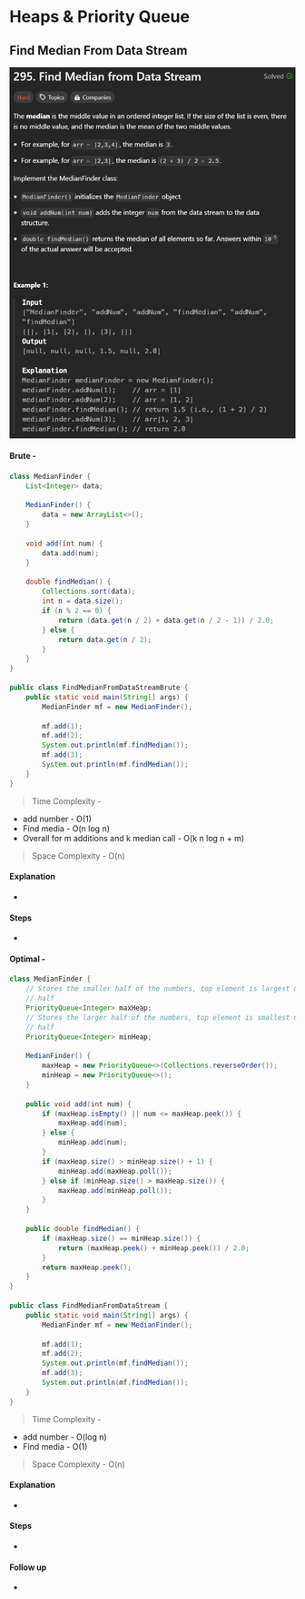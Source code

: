 # **Heaps & Priority Queue**


## **Find Median From Data Stream**
<div align="center">
  <img alt="image" src="assets/Screenshot 2025-01-21 230314.png" />
</div>

#### Brute - 

```java
class MedianFinder {
    List<Integer> data;

    MedianFinder() {
        data = new ArrayList<>();
    }

    void add(int num) {
        data.add(num);
    }

    double findMedian() {
        Collections.sort(data);
        int n = data.size();
        if (n % 2 == 0) {
            return (data.get(n / 2) + data.get(n / 2 - 1)) / 2.0;
        } else {
            return data.get(n / 2);
        }
    }
}

public class FindMedianFromDataStreamBrute {
    public static void main(String[] args) {
        MedianFinder mf = new MedianFinder();

        mf.add(1);
        mf.add(2);
        System.out.println(mf.findMedian());
        mf.add(3);
        System.out.println(mf.findMedian());
    }
}
```
>Time Complexity - 
- add number - O(1)
- Find media - O(n log n)
- Overall for m additions and k median call - O(k n log n + m)

>Space Complexity - O(n)
#### Explanation

-

#### Steps

-

#### Optimal -

```java
class MedianFinder {
    // Stores the smaller half of the numbers, top element is largest number in the
    // half
    PriorityQueue<Integer> maxHeap;
    // Stores the larger half of the numbers, top element is smallest number in the
    // half
    PriorityQueue<Integer> minHeap;

    MedianFinder() {
        maxHeap = new PriorityQueue<>(Collections.reverseOrder());
        minHeap = new PriorityQueue<>();
    }

    public void add(int num) {
        if (maxHeap.isEmpty() || num <= maxHeap.peek()) {
            maxHeap.add(num);
        } else {
            minHeap.add(num);
        }
        if (maxHeap.size() > minHeap.size() + 1) {
            minHeap.add(maxHeap.poll());
        } else if (minHeap.size() > maxHeap.size()) {
            maxHeap.add(minHeap.poll());
        }
    }

    public double findMedian() {
        if (maxHeap.size() == minHeap.size()) {
            return (maxHeap.peek() + minHeap.peek()) / 2.0;
        }
        return maxHeap.peek();
    }
}

public class FindMedianFromDataStream {
    public static void main(String[] args) {
        MedianFinder mf = new MedianFinder();

        mf.add(1);
        mf.add(2);
        System.out.println(mf.findMedian());
        mf.add(3);
        System.out.println(mf.findMedian());
    }
}

```

>Time Complexity - 
- add number - O(log n)
- Find media - O(1)

>Space Complexity - O(n)

#### Explanation

-

#### Steps

-

#### Follow up 

-